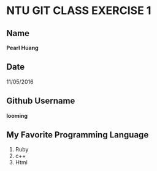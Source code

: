 # NTU GIT CLASS EXERCISE 1

Name
----
**Pearl Huang**

Date
----
11/05/2016

Github Username
---------------
**looming**

My Favorite Programming Language
--------------------------------
1. Ruby
2. c++
3. Html

